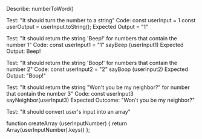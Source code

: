 Describe: numberToWord()

Test: "It should turn the number to a string"
Code:
const userInput = 1
const userOutput = userInput.toString();
Expected Output = "1"

Test: "It should return the string 'Beep!' for numbers that contain the number 1"
Code:
const userInput1 = "1"
sayBeep (userInput1)
Expected Output: Beep!

<!-- function sayBeep (userInput1) {
  let isOne
  if (userInput1 === "1") {
  isOne = true;
  } else {
    isOne = false;
  }
  if (isOne === true) {
    return "Beep!";
  }
}; -->


Test: "It should return the string 'Boop!' for numbers that contain the number 2"
Code:
const userInput2 = "2"
sayBoop (userInput2)
Expected Output: "Boop!"

Test: "It should return the string "Won't you be my neighbor?" for number that contain the number 3"
Code:
const userInput3
sayNeighbor(userInput3)
Expected Outcome: "Won't you be my neighbor?"




Test: "It should convert user's input into an array"

function createArray (userInputNumber) {
  return Array(userInputNumber).keys()
};

